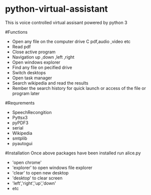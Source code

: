 # python-virtual-assistant

This is voice controlled virtual assisant powered by python 3 

#Functions 

*  Open any file on the computer drive C pdf,audio ,video etc
*  Read pdf 
*  Close active program
*  Navigation up ,down ,left ,right
*  Open windows explorer
*  Find any file on pecified drive
*  Switch desktops 
*  Open task manager
*  Search wikipedia and read the results 
*  Rember the search history for quick launch or access of the file or program later

#Requrements 
* SpeechRecongition   
* Pyttsx3
* pyPDF3
* serial
* Wikipedia
* smtplib
* pyautogui

#Installation
Once above packages have been installed run alice.py 
* 'open chrome'
* 'explorer' to open windows file explorer 
* 'clear' to open new desktop
*  'desktop' to clear screen
*  'left','right','up','down' 
*  etc

